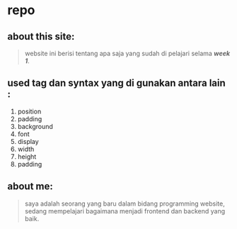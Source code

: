 # repo
## about this site: 
  >website ini berisi tentang apa saja yang sudah di pelajari selama **_week 1_**.

## used tag dan syntax yang di gunakan antara lain : 
1. position 
2. padding 
3. background 
4. font
5. display 
6. width
7. height
8. padding

## about me: 
 >saya adalah seorang yang baru dalam bidang programming website, 
 sedang mempelajari bagaimana menjadi frontend dan backend yang baik.
